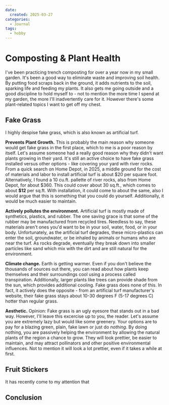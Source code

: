 ```yaml
---
date:
  created: 2025-03-27
categories:
  - Journal
tags:
  - hobby
---
```

# Composting & Plant Health

I've been practicing trench composting for over a year now in my small garden. It's been a good way to eliminate waste and improving soil health. By putting food scraps back in the ground, it adds nutrients to the soil, sparking life and feeding my plants. It also gets me going outside and a good discipline to hold myself to - not to mention the more time I spend at my garden, the more I'll inadvertently care for it. However there's some plant-related topics I want to get off my chest.

<!-- more -->

## Fake Grass

I highly despise fake grass, which is also known as artificial turf.

**Prevents Plant Growth.** This is probably the main reason why someone would get fake grass in the first place, which to me is a poor reason by itself. Let's assume someone had a really good reason why they didn't want plants growing in their yard. It's still an active choice to have fake grass installed versus other options - like covering your yard with river rocks. From a quick search on Home Depot, in 2025, a middle ground for the cost of materials and labor to install artificial turf is about \$20 per square foot. Alternatively, I found a 10 cu.ft. pallette of river rocks, also from Home Depot, for about \$360. This could cover about 30 sq.ft., which comes to about **\$12** per sq.ft. With installation, it could come to about the same, also I would argue that this is something that you could do yourself. Additionally, it would be much easier to maintain.

**Actively pollutes the environment.** Artificial turf is mostly made of synthetics, plastics, and rubber. The one saving grace is that some of the rubber may be manufactured from recycled tires. Needless to say, these materials aren't ones you'd want to be in your soil, water, food, or in your body. Unfortunately, as the artificial turf degrades, these micro-plastics can enter the soil, groundwater, or be inhaled by animals or humans who are near the turf. As rocks degrade, eventually they break down into smaller particles like sand which mix with the dirt and are still natural for the environment.

**Climate change.** Earth is getting warmer. Even if you don't believe the thousands of sources out there, you can read about how plants keep themselves and their surroundings cool using a process called transpiration. Additionally, larger plants like trees can provide shade from the sun, which provides additional cooling. Fake grass does none of this. In fact, it actively does the opposite - from an artificial turf manufacturer's website, their fake grass stays about 10-30 degrees F (5-17 degrees C) hotter than regular grass.

**Aesthetic.** Opinion: Fake grass is an ugly eyesore that stands out in a bad way. However, I'll leave this excercise up to you, the reader. Let's assume you are extremely lazy but would like some greenery. Your options are to pay for a blazing green, plain, fake lawn or just do *nothing*. By doing nothing, you are passively helping the environment by allowing the natural plants of the region a chance to grow. They will look prettier, be easier to maintain, and may attract pollinators and other positive environmental influences. Not to mention it will look a lot prettier, even if it takes a while at first.

## Fruit Stickers

It has recently come to my attention that

## Conclusion
